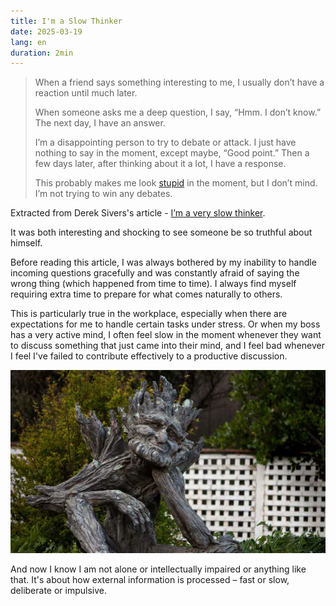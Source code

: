 ```yaml
---
title: I'm a Slow Thinker
date: 2025-03-19
lang: en
duration: 2min
---
```


> When a friend says something interesting to me, I usually don’t have a reaction until much later.
>
> When someone asks me a deep question, I say, “Hmm. I don’t know.” The next day, I have an answer.
>
> I’m a disappointing person to try to debate or attack. I just have nothing to say in the moment, except maybe, “Good point.” Then a few days later, after thinking about it a lot, I have a response.
>
> This probably makes me look [stupid](https://sive.rs/ss) in the moment, but I don’t mind. I’m not trying to win any debates.

Extracted from Derek Sivers's article - [I’m a very slow thinker](https://sive.rs/slow).

It was both interesting and shocking to see someone be so truthful about himself.

Before reading this article, I was always bothered by my inability to handle incoming questions gracefully and was constantly afraid of saying the wrong thing (which happened from time to time). I always find myself requiring extra time to prepare for what comes naturally to others.

This is particularly true in the workplace, especially when there are expectations for me to handle certain tasks under stress. Or when my boss has a very active mind, I often feel slow in the moment whenever they want to discuss something that just came into their mind, and I feel bad whenever I feel I've failed to contribute effectively to a productive discussion.

![Tree sculpture by Kim Beaton](public/images/treetroll.jpg)

And now I know I am not alone or intellectually impaired or anything like that. It's about how external information is processed – fast or slow, deliberate or impulsive.

